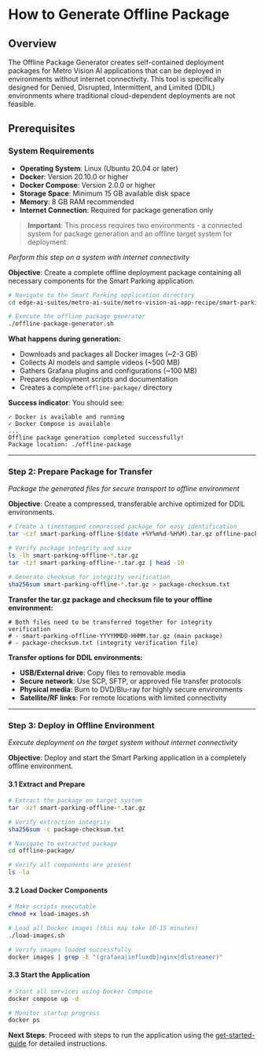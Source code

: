 # How to Generate Offline Package

## Overview

The Offline Package Generator creates self-contained deployment packages for Metro Vision AI applications that can be deployed in environments without internet connectivity. This tool is specifically designed for Denied, Disrupted, Intermittent, and Limited (DDIL) environments where traditional cloud-dependent deployments are not feasible.

## Prerequisites

### System Requirements
- **Operating System**: Linux (Ubuntu 20.04 or later)
- **Docker**: Version 20.10.0 or higher
- **Docker Compose**: Version 2.0.0 or higher
- **Storage Space**: Minimum 15 GB available disk space
- **Memory**: 8 GB RAM recommended
- **Internet Connection**: Required for package generation only


> **Important**: This process requires two environments - a connected system for package generation and an offline target system for deployment.

*Perform this step on a system with internet connectivity*

**Objective**: Create a complete offline deployment package containing all necessary components for the Smart Parking application.

```bash
# Navigate to the Smart Parking application directory
cd edge-ai-suites/metro-ai-suite/metro-vision-ai-app-recipe/smart-parking

# Execute the offline package generator
./offline-package-generator.sh
```

**What happens during generation:**
- Downloads and packages all Docker images (~2-3 GB)
- Collects AI models and sample videos (~500 MB)
- Gathers Grafana plugins and configurations (~100 MB)
- Prepares deployment scripts and documentation
- Creates a complete `offline-package/` directory

**Success indicator**: You should see:
```
✓ Docker is available and running
✓ Docker Compose is available
...
Offline package generation completed successfully!
Package location: ./offline-package
```

---

### Step 2: Prepare Package for Transfer
*Package the generated files for secure transport to offline environment*

**Objective**: Create a compressed, transferable archive optimized for DDIL environments.

```bash
# Create a timestamped compressed package for easy identification
tar -czf smart-parking-offline-$(date +%Y%m%d-%H%M).tar.gz offline-package/

# Verify package integrity and size
ls -lh smart-parking-offline-*.tar.gz
tar -tzf smart-parking-offline-*.tar.gz | head -10

# Generate checksum for integrity verification
sha256sum smart-parking-offline-*.tar.gz > package-checksum.txt
```
**Transfer the tar.gz package and checksum file to your offline environment:**

```
# Both files need to be transferred together for integrity verification
# - smart-parking-offline-YYYYMMDD-HHMM.tar.gz (main package)
# - package-checksum.txt (integrity verification file)
```

**Transfer options for DDIL environments:**
- **USB/External drive**: Copy files to removable media
- **Secure network**: Use SCP, SFTP, or approved file transfer protocols
- **Physical media**: Burn to DVD/Blu-ray for highly secure environments
- **Satellite/RF links**: For remote locations with limited connectivity

---

### Step 3: Deploy in Offline Environment
*Execute deployment on the target system without internet connectivity*

**Objective**: Deploy and start the Smart Parking application in a completely offline environment.

#### 3.1 Extract and Prepare
```bash
# Extract the package on target system
tar -xzf smart-parking-offline-*.tar.gz

# Verify extraction integrity
sha256sum -c package-checksum.txt

# Navigate to extracted package
cd offline-package/

# Verify all components are present
ls -la
```

#### 3.2 Load Docker Components
```bash
# Make scripts executable
chmod +x load-images.sh

# Load all Docker images (this may take 10-15 minutes)
./load-images.sh

# Verify images loaded successfully
docker images | grep -E "(grafana|influxdb|nginx|dlstreamer)"
```

#### 3.3 Start the Application
```bash
# Start all services using Docker Compose
docker compose up -d

# Monitor startup progress
docker ps
```

**Next Steps**: Proceed with steps to run the application using the [get-started-guide](get-started.md#run-the-application) for detailed instructions. 